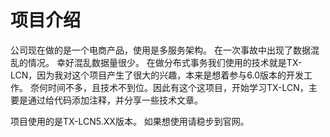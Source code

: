 # 项目介绍 

公司现在做的是一个电商产品，使用是多服务架构。 在一次事故中出现了数据混乱的情况。
幸好混乱数据量很少。 
在做分布式事务我们使用的技术就是TX-LCN，因为我对这个项目产生了很大的兴趣，本来是想着参与6.0版本的开发工作。
奈何时间不多，且技术不到位。因此有这个这项目，开始学习TX-LCN，主要是通过给代码添加注释，并分享一些技术文章。


项目使用的是TX-LCN5.XX版本。 如果想使用请稳步到官网。

